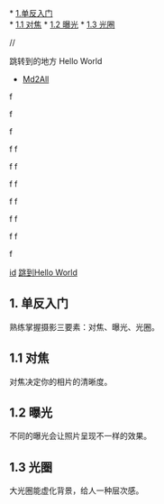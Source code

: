 * [1.单反入门](#1)  
* [1.1 对焦](#1.1)
* [1.2 曝光](#1.2)
* [1.3 光圈](#1.3)


//

<a id=#1>跳转到的地方</a>
 <span id="jump">Hello World</span>

- [Md2All](http://md.aclickall.com/#h)




f

f

f

f
f

f
f

f
f

f
f

f
f

f
f

f

[id](#1)
[跳到Hello World](#jump)



<h2  id='1'>1. 单反入门</h2>


熟练掌握摄影三要素：对焦、曝光、光圈。


<h2 id='1.1'>1.1 对焦</h2>


对焦决定你的相片的清晰度。


<h2 id='1.2'>1.2 曝光</h2>


不同的曝光会让照片呈现不一样的效果。


<h2 id='1.3'>1.3 光圈</h2>


大光圈能虚化背景，给人一种层次感。
